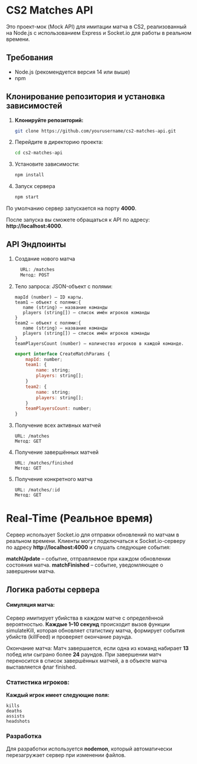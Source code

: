 # CS2 Matches API

Это проект-мок (Mock API) для имитации матча в CS2, реализованный на Node.js с использованием Express и Socket.io для работы в реальном времени.

## Требования

- Node.js (рекомендуется версия 14 или выше)
- npm

## Клонирование репозитория и установка зависимостей

1. **Клонируйте репозиторий:**

   ```bash
   git clone https://github.com/yourusername/cs2-matches-api.git
   ```
2. Перейдите в директорию проекта:
   ```bash
   cd cs2-matches-api
   ```
3. Установите зависимости:

   ```bash
   npm install
   ```
4. Запуск сервера
   ```bash
   npm start
   ```

По умолчанию сервер запускается на порту **4000**.

После запуска вы сможете обращаться к API по адресу: **http://localhost:4000**.

## API Эндпоинты
1. Создание нового матча

   ```bash
     URL: /matches
     Метод: POST
   ```

2. Тело запроса: JSON-объект с полями:
   ```
   mapId (number) – ID карты.
   team1 – объект с полями:{
      name (string) – название команды
      players (string[]) – список имён игроков команды
   }
   team2 – объект с полями:{
      name (string) – название команды
      players (string[]) – список имён игроков команды
   }
   teamPlayersCount (number) – количество игроков в каждой команде.
   ```

   ```javascript
   export interface CreateMatchParams {
       mapId: number;
       team1: {
           name: string;
           players: string[];
       }
       team2: {
           name: string;
           players: string[];
       }
       teamPlayersCount: number;
   }
   ```

3. Получение всех активных матчей
   ```
   URL: /matches
   Метод: GET
   ```
4. Получение завершённых матчей
   ```
   URL: /matches/finished
   Метод: GET
   ```
4. Получение конкретного матча
   ```
   URL: /matches/:id
   Метод: GET
   ```
# Real-Time (Реальное время)
Сервер использует Socket.io для отправки обновлений по матчам в реальном времени. Клиенты могут подключаться к Socket.io-серверу по адресу **http://localhost:4000** и слушать следующие события:

**matchUpdate** – событие, отправляемое при каждом обновлении состояния матча.
**matchFinished** – событие, уведомляющее о завершении матча.

## Логика работы сервера
#### Симуляция матча:
Сервер имитирует убийства в каждом матче с определённой вероятностью. **Каждые 1–10 секунд** происходит вызов функции simulateKill, которая обновляет статистику матча, формирует события убийств (killFeed) и проверяет окончание раунда.

Окончание матча:
Матч завершается, если одна из команд набирает **13** побед или сыграно более **24** раундов. При завершении матч переносится в список завершённых матчей, а в объекте матча выставляется флаг finished.

### Статистика игроков:
**Каждый игрок имеет следующие поля:**

   ```
   kills
   deaths
   assists
   headshots
   ```
### Разработка
Для разработки используется **nodemon**, который автоматически перезагружает сервер при изменении файлов.